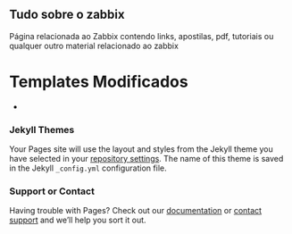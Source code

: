 ## Tudo sobre o zabbix

Página relacionada ao Zabbix contendo links, apostilas, pdf, tutoriais ou qualquer outro material relacionado ao zabbix

<h1>Templates Modificados</h1>

<ul>
  <li></li>
</ul>



### Jekyll Themes

Your Pages site will use the layout and styles from the Jekyll theme you have selected in your [repository settings](https://github.com/EdiJunior88/Zabbix/settings). The name of this theme is saved in the Jekyll `_config.yml` configuration file.

### Support or Contact

Having trouble with Pages? Check out our [documentation](https://help.github.com/categories/github-pages-basics/) or [contact support](https://github.com/contact) and we’ll help you sort it out.
